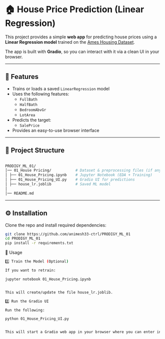 # 🏠 House Price Prediction (Linear Regression)

This project provides a simple **web app** for predicting house prices using a **Linear Regression model** trained on the [Ames Housing Dataset](https://www.kaggle.com/c/house-prices-advanced-regression-techniques).

The app is built with **Gradio**, so you can interact with it via a clean UI in your browser.

---

## 🚀 Features

- Trains or loads a saved `LinearRegression` model
- Uses the following features:
  - `FullBath`
  - `HalfBath`
  - `BedroomAbvGr`
  - `LotArea`
- Predicts the target:
  - `SalePrice`
- Provides an easy-to-use browser interface

---

## 📂 Project Structure

```bash

PRODIGY_ML_01/
│── 01_House Pricing/           # Dataset & preprocessing files (if any)
│ ├── 01_House_Pricing.ipynb    # Jupyter Notebook (EDA + Training)
│ ├── 01_House_Pricing_UI.py    # Gradio UI for predictions
│ ├── house_lr.joblib           # Saved ML model
│
│── README.md
```

---

## ⚙️ Installation

Clone the repo and install required dependencies:

```bash
git clone https://github.com/animesh33-ctrl/PRODIGY_ML_01
cd PRODIGY_ML_01
pip install -r requirements.txt
```

🚀 Usage

```bash
1️⃣ Train the Model (Optional)

If you want to retrain:

jupyter notebook 01_House_Pricing.ipynb


This will create/update the file house_lr.joblib.

2️⃣ Run the Gradio UI

Run the following:

python 01_House_Pricing_UI.py


This will start a Gradio web app in your browser where you can enter input values (e.g., area, number of bedrooms, location, etc.) and get predicted house price instantly.
```
